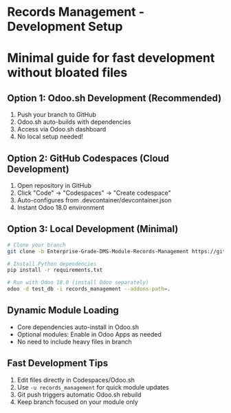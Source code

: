 # Records Management - Development Setup
# Minimal guide for fast development without bloated files

## Option 1: Odoo.sh Development (Recommended)
1. Push your branch to GitHub
2. Odoo.sh auto-builds with dependencies
3. Access via Odoo.sh dashboard
4. No local setup needed!

## Option 2: GitHub Codespaces (Cloud Development)
1. Open repository in GitHub
2. Click "Code" → "Codespaces" → "Create codespace"
3. Auto-configures from .devcontainer/devcontainer.json
4. Instant Odoo 18.0 environment

## Option 3: Local Development (Minimal)
```bash
# Clone your branch
git clone -b Enterprise-Grade-DMS-Module-Records-Management https://github.com/John75SunCity/odoo.git

# Install Python dependencies
pip install -r requirements.txt

# Run with Odoo 18.0 (install Odoo separately)
odoo -d test_db -i records_management --addons-path=.
```

## Dynamic Module Loading
- Core dependencies auto-install in Odoo.sh
- Optional modules: Enable in Odoo Apps as needed
- No need to include heavy files in branch

## Fast Development Tips
1. Edit files directly in Codespaces/Odoo.sh
2. Use `-u records_management` for quick module updates
3. Git push triggers automatic Odoo.sh rebuild
4. Keep branch focused on your module only
